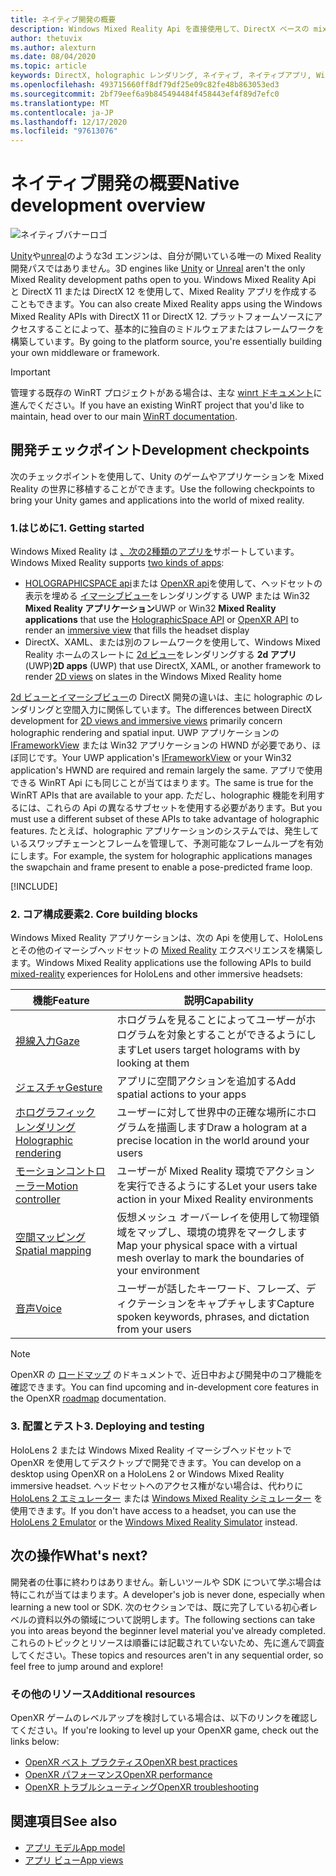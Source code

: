 ```yaml
---
title: ネイティブ開発の概要
description: Windows Mixed Reality Api を直接使用して、DirectX ベースの mixed reality エンジンをビルドします。
author: thetuvix
ms.author: alexturn
ms.date: 08/04/2020
ms.topic: article
keywords: DirectX, holographic レンダリング, ネイティブ, ネイティブアプリ, WinRT, WinRT アプリ, プラットフォーム Api, カスタムエンジン, ミドルウェア, mixed reality ヘッドセット, windows mixed reality ヘッドセット, 仮想現実ヘッドセット
ms.openlocfilehash: 493715660ff8df79df25e09c82fe48b863053ed3
ms.sourcegitcommit: 2bf79eef6a9b845494484f458443ef4f89d7efc0
ms.translationtype: MT
ms.contentlocale: ja-JP
ms.lasthandoff: 12/17/2020
ms.locfileid: "97613076"
---
```

# <a name="native-development-overview"></a><span data-ttu-id="b4c90-104">ネイティブ開発の概要</span><span class="sxs-lookup"><span data-stu-id="b4c90-104">Native development overview</span></span>

![ネイティブバナーロゴ](../images/native_logo_banner.png)

<span data-ttu-id="b4c90-106">[Unity](../unity/unity-development-overview.md)や[unreal](../unreal/unreal-development-overview.md)のような3d エンジンは、自分が開いている唯一の Mixed Reality 開発パスではありません。</span><span class="sxs-lookup"><span data-stu-id="b4c90-106">3D engines like [Unity](../unity/unity-development-overview.md) or [Unreal](../unreal/unreal-development-overview.md) aren't the only Mixed Reality development paths open to you.</span></span> <span data-ttu-id="b4c90-107">Windows Mixed Reality Api と DirectX 11 または DirectX 12 を使用して、Mixed Reality アプリを作成することもできます。</span><span class="sxs-lookup"><span data-stu-id="b4c90-107">You can also create Mixed Reality apps using the Windows Mixed Reality APIs with DirectX 11 or DirectX 12.</span></span> <span data-ttu-id="b4c90-108">プラットフォームソースにアクセスすることによって、基本的に独自のミドルウェアまたはフレームワークを構築しています。</span><span class="sxs-lookup"><span data-stu-id="b4c90-108">By going to the platform source, you're essentially building your own middleware or framework.</span></span> 

> [!IMPORTANT]
> <span data-ttu-id="b4c90-109">管理する既存の WinRT プロジェクトがある場合は、主な [winrt ドキュメント](creating-a-holographic-directx-project.md)に進んでください。</span><span class="sxs-lookup"><span data-stu-id="b4c90-109">If you have an existing WinRT project that you'd like to maintain, head over to our main [WinRT documentation](creating-a-holographic-directx-project.md).</span></span> 

## <a name="development-checkpoints"></a><span data-ttu-id="b4c90-110">開発チェックポイント</span><span class="sxs-lookup"><span data-stu-id="b4c90-110">Development checkpoints</span></span>

<span data-ttu-id="b4c90-111">次のチェックポイントを使用して、Unity のゲームやアプリケーションを Mixed Reality の世界に移植することができます。</span><span class="sxs-lookup"><span data-stu-id="b4c90-111">Use the following checkpoints to bring your Unity games and applications into the world of mixed reality.</span></span>

### <a name="1-getting-started"></a><span data-ttu-id="b4c90-112">1.はじめに</span><span class="sxs-lookup"><span data-stu-id="b4c90-112">1. Getting started</span></span>

<span data-ttu-id="b4c90-113">Windows Mixed Reality は [、次の2種類のアプリを](../../design/app-views.md)サポートしています。</span><span class="sxs-lookup"><span data-stu-id="b4c90-113">Windows Mixed Reality supports [two kinds of apps](../../design/app-views.md):</span></span>
* <span data-ttu-id="b4c90-114">[HOLOGRAPHICSPACE api](getting-a-holographicspace.md)または [OpenXR api](openxr.md)を使用して、ヘッドセットの表示を埋める [イマーシブビュー](../../design/app-views.md)をレンダリングする UWP または Win32 **Mixed Reality アプリケーション**</span><span class="sxs-lookup"><span data-stu-id="b4c90-114">UWP or Win32 **Mixed Reality applications** that use the [HolographicSpace API](getting-a-holographicspace.md) or [OpenXR API](openxr.md) to render an [immersive view](../../design/app-views.md) that fills the headset display</span></span>
* <span data-ttu-id="b4c90-115">DirectX、XAML、または別のフレームワークを使用して、Windows Mixed Reality ホームのスレートに [2d ビュー](../../design/app-views.md#2d-views)をレンダリングする **2d アプリ**(UWP)</span><span class="sxs-lookup"><span data-stu-id="b4c90-115">**2D apps** (UWP) that use DirectX, XAML, or another framework to render [2D views](../../design/app-views.md#2d-views) on slates in the Windows Mixed Reality home</span></span>

<span data-ttu-id="b4c90-116">[2d ビューとイマーシブビュー](../../design/app-views.md)の DirectX 開発の違いは、主に holographic のレンダリングと空間入力に関係しています。</span><span class="sxs-lookup"><span data-stu-id="b4c90-116">The differences between DirectX development for [2D views and immersive views](../../design/app-views.md) primarily concern holographic rendering and spatial input.</span></span> <span data-ttu-id="b4c90-117">UWP アプリケーションの [IFrameworkView](https://msdn.microsoft.com/library/windows/apps/windows.applicationmodel.core.iframeworkview.aspx) または Win32 アプリケーションの HWND が必要であり、ほぼ同じです。</span><span class="sxs-lookup"><span data-stu-id="b4c90-117">Your UWP application's [IFrameworkView](https://msdn.microsoft.com/library/windows/apps/windows.applicationmodel.core.iframeworkview.aspx) or your Win32 application's HWND are required and remain largely the same.</span></span> <span data-ttu-id="b4c90-118">アプリで使用できる WinRT Api にも同じことが当てはまります。</span><span class="sxs-lookup"><span data-stu-id="b4c90-118">The same is true for the WinRT APIs that are available to your app.</span></span> <span data-ttu-id="b4c90-119">ただし、holographic 機能を利用するには、これらの Api の異なるサブセットを使用する必要があります。</span><span class="sxs-lookup"><span data-stu-id="b4c90-119">But you must use a different subset of these APIs to take advantage of holographic features.</span></span> <span data-ttu-id="b4c90-120">たとえば、holographic アプリケーションのシステムでは、発生しているスワップチェーンとフレームを管理して、予測可能なフレームループを有効にします。</span><span class="sxs-lookup"><span data-stu-id="b4c90-120">For example, the system for holographic applications manages the swapchain and frame present to enable a pose-predicted frame loop.</span></span>

[!INCLUDE[](../includes/native-getting-started.md)]

### <a name="2-core-building-blocks"></a><span data-ttu-id="b4c90-121">2. コア構成要素</span><span class="sxs-lookup"><span data-stu-id="b4c90-121">2. Core building blocks</span></span>

<span data-ttu-id="b4c90-122">Windows Mixed Reality アプリケーションは、次の Api を使用して、HoloLens とその他のイマーシブヘッドセットの [Mixed Reality](../../discover/mixed-reality.md) エクスペリエンスを構築します。</span><span class="sxs-lookup"><span data-stu-id="b4c90-122">Windows Mixed Reality applications use the following APIs to build [mixed-reality](../../discover/mixed-reality.md) experiences for HoloLens and other immersive headsets:</span></span>

|  <span data-ttu-id="b4c90-123">機能</span><span class="sxs-lookup"><span data-stu-id="b4c90-123">Feature</span></span>  |  <span data-ttu-id="b4c90-124">説明</span><span class="sxs-lookup"><span data-stu-id="b4c90-124">Capability</span></span>  |
| --- | --- |
| [<span data-ttu-id="b4c90-125">視線入力</span><span class="sxs-lookup"><span data-stu-id="b4c90-125">Gaze</span></span>](../../design/gaze-and-commit.md) | <span data-ttu-id="b4c90-126">ホログラムを見ることによってユーザーがホログラムを対象とすることができるようにします</span><span class="sxs-lookup"><span data-stu-id="b4c90-126">Let users target holograms with by looking at them</span></span> |
| [<span data-ttu-id="b4c90-127">ジェスチャ</span><span class="sxs-lookup"><span data-stu-id="b4c90-127">Gesture</span></span>](../../design/gaze-and-commit.md#composite-gestures) | <span data-ttu-id="b4c90-128">アプリに空間アクションを追加する</span><span class="sxs-lookup"><span data-stu-id="b4c90-128">Add spatial actions to your apps</span></span> |
| [<span data-ttu-id="b4c90-129">ホログラフィック レンダリング</span><span class="sxs-lookup"><span data-stu-id="b4c90-129">Holographic rendering</span></span>](../platform-capabilities-and-apis/rendering.md) | <span data-ttu-id="b4c90-130">ユーザーに対して世界中の正確な場所にホログラムを描画します</span><span class="sxs-lookup"><span data-stu-id="b4c90-130">Draw a hologram at a precise location in the world around your users</span></span> |
| [<span data-ttu-id="b4c90-131">モーションコントローラー</span><span class="sxs-lookup"><span data-stu-id="b4c90-131">Motion controller</span></span>](../../design/motion-controllers.md) | <span data-ttu-id="b4c90-132">ユーザーが Mixed Reality 環境でアクションを実行できるようにする</span><span class="sxs-lookup"><span data-stu-id="b4c90-132">Let your users take action in your Mixed Reality environments</span></span> |
| [<span data-ttu-id="b4c90-133">空間マッピング</span><span class="sxs-lookup"><span data-stu-id="b4c90-133">Spatial mapping</span></span>](../../design/spatial-mapping.md) | <span data-ttu-id="b4c90-134">仮想メッシュ オーバーレイを使用して物理領域をマップし、環境の境界をマークします</span><span class="sxs-lookup"><span data-stu-id="b4c90-134">Map your physical space with a virtual mesh overlay to mark the boundaries of your environment</span></span> |
| [<span data-ttu-id="b4c90-135">音声</span><span class="sxs-lookup"><span data-stu-id="b4c90-135">Voice</span></span>](../../design/voice-input.md) | <span data-ttu-id="b4c90-136">ユーザーが話したキーワード、フレーズ、ディクテーションをキャプチャします</span><span class="sxs-lookup"><span data-stu-id="b4c90-136">Capture spoken keywords, phrases, and dictation from your users</span></span> |
 
> [!NOTE]
> <span data-ttu-id="b4c90-137">OpenXR の [ロードマップ](openxr.md#roadmap) のドキュメントで、近日中および開発中のコア機能を確認できます。</span><span class="sxs-lookup"><span data-stu-id="b4c90-137">You can find upcoming and in-development core features in the OpenXR [roadmap](openxr.md#roadmap) documentation.</span></span>

### <a name="3-deploying-and-testing"></a><span data-ttu-id="b4c90-138">3. 配置とテスト</span><span class="sxs-lookup"><span data-stu-id="b4c90-138">3. Deploying and testing</span></span>

<span data-ttu-id="b4c90-139">HoloLens 2 または Windows Mixed Reality イマーシブヘッドセットで OpenXR を使用してデスクトップで開発できます。</span><span class="sxs-lookup"><span data-stu-id="b4c90-139">You can develop on a desktop using OpenXR on a HoloLens 2 or Windows Mixed Reality immersive headset.</span></span>  <span data-ttu-id="b4c90-140">ヘッドセットへのアクセス権がない場合は、代わりに [HoloLens 2 エミュレーター](../platform-capabilities-and-apis/using-the-hololens-emulator.md) または [Windows Mixed Reality シミュレーター](../platform-capabilities-and-apis/using-the-windows-mixed-reality-simulator.md) を使用できます。</span><span class="sxs-lookup"><span data-stu-id="b4c90-140">If you don't have access to a headset, you can use the [HoloLens 2 Emulator](../platform-capabilities-and-apis/using-the-hololens-emulator.md) or the [Windows Mixed Reality Simulator](../platform-capabilities-and-apis/using-the-windows-mixed-reality-simulator.md) instead.</span></span>

## <a name="whats-next"></a><span data-ttu-id="b4c90-141">次の操作</span><span class="sxs-lookup"><span data-stu-id="b4c90-141">What's next?</span></span>

<span data-ttu-id="b4c90-142">開発者の仕事に終わりはありません。新しいツールや SDK について学ぶ場合は特にこれが当てはまります。</span><span class="sxs-lookup"><span data-stu-id="b4c90-142">A developer's job is never done, especially when learning a new tool or SDK.</span></span> <span data-ttu-id="b4c90-143">次のセクションでは、既に完了している初心者レベルの資料以外の領域について説明します。</span><span class="sxs-lookup"><span data-stu-id="b4c90-143">The following sections can take you into areas beyond the beginner level material you've already completed.</span></span> <span data-ttu-id="b4c90-144">これらのトピックとリソースは順番には記載されていないため、先に進んで調査してください。</span><span class="sxs-lookup"><span data-stu-id="b4c90-144">These topics and resources aren't in any sequential order, so feel free to jump around and explore!</span></span>

### <a name="additional-resources"></a><span data-ttu-id="b4c90-145">その他のリソース</span><span class="sxs-lookup"><span data-stu-id="b4c90-145">Additional resources</span></span>

<span data-ttu-id="b4c90-146">OpenXR ゲームのレベルアップを検討している場合は、以下のリンクを確認してください。</span><span class="sxs-lookup"><span data-stu-id="b4c90-146">If you're looking to level up your OpenXR game, check out the links below:</span></span>

* [<span data-ttu-id="b4c90-147">OpenXR ベスト プラクティス</span><span class="sxs-lookup"><span data-stu-id="b4c90-147">OpenXR best practices</span></span>](openxr-best-practices.md)
* [<span data-ttu-id="b4c90-148">OpenXR パフォーマンス</span><span class="sxs-lookup"><span data-stu-id="b4c90-148">OpenXR performance</span></span>](openxr-performance.md)
* [<span data-ttu-id="b4c90-149">OpenXR トラブルシューティング</span><span class="sxs-lookup"><span data-stu-id="b4c90-149">OpenXR troubleshooting</span></span>](openxr-troubleshooting.md)

## <a name="see-also"></a><span data-ttu-id="b4c90-150">関連項目</span><span class="sxs-lookup"><span data-stu-id="b4c90-150">See also</span></span>
* [<span data-ttu-id="b4c90-151">アプリ モデル</span><span class="sxs-lookup"><span data-stu-id="b4c90-151">App model</span></span>](../../design/app-model.md)
* [<span data-ttu-id="b4c90-152">アプリ ビュー</span><span class="sxs-lookup"><span data-stu-id="b4c90-152">App views</span></span>](../../design/app-views.md)
